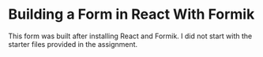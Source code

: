 # Building a Form in React With Formik
This form was built after installing React and Formik. I did not start with the starter files provided in the assignment.
